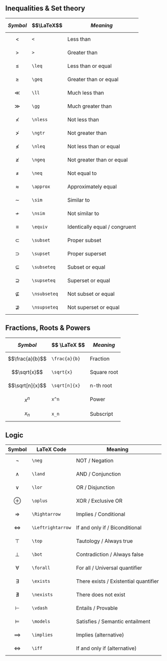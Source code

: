 ## Inequalities & Set theory
| $$Symbol$$ | $$\LaTeX$$| $$Meaning$$ |
|--------|-----------|---------|
| $$<$$        | `<`           | Less than |
| $$>$$        | `>`           | Greater than |
| $$\leq$$     | `\leq`        | Less than or equal |
| $$\geq$$     | `\geq`        | Greater than or equal |
| $$\ll$$      | `\ll`         | Much less than |
| $$\gg$$      | `\gg`         | Much greater than |
| $$\nless$$   | `\nless`      | Not less than |
| $$\ngtr$$    | `\ngtr`       | Not greater than |
| $$\nleq$$    | `\nleq`       | Not less than or equal |
| $$\ngeq$$    | `\ngeq`       | Not greater than or equal |
| $$\neq$$     | `\neq`        | Not equal to |
| $$\approx$$  | `\approx`     | Approximately equal |
| $$\sim$$     | `\sim`        | Similar to |
| $$\nsim$$    | `\nsim`       | Not similar to |
| $$\equiv$$   | `\equiv`      | Identically equal / congruent |
| $$\subset$$  | `\subset`     | Proper subset |
| $$\supset$$  | `\supset`     | Proper superset |
| $$\subseteq$$| `\subseteq`   | Subset or equal |
| $$\supseteq$$| `\supseteq`   | Superset or equal |
| $$\nsubseteq$$| `\nsubseteq` | Not subset or equal |
| $$\nsupseteq$$| `\nsupseteq` | Not superset or equal |

## Fractions, Roots & Powers
| $$ Symbol $$ | $$ \LaTeX $$ | $$Meaning$$ |
|---|---|---|
|$$\frac{a}{b}$$|`\frac{a}{b}`|Fraction|
|$$\sqrt{x}$$|`\sqrt{x}`|Square root|
|$$\sqrt[n]{x}$$|`\sqrt[n]{x}`|n-th root|
|$$x^n$$|`x^n`|Power|
|$$x_n$$|`x_n`|Subscript|

## Logic
| Symbol | LaTeX Code | Meaning |
|--------|-----------|---------|
| $$\neg$$        | `\neg`        | NOT / Negation |
| $$\land$$       | `\land`       | AND / Conjunction |
| $$\lor$$        | `\lor`        | OR / Disjunction |
| $$\oplus$$      | `\oplus`      | XOR / Exclusive OR |
| $$\Rightarrow$$ | `\Rightarrow` | Implies / Conditional |
| $$\Leftrightarrow$$ | `\Leftrightarrow` | If and only if / Biconditional |
| $$\top$$        | `\top`        | Tautology / Always true |
| $$\bot$$        | `\bot`        | Contradiction / Always false |
| $$\forall$$     | `\forall`     | For all / Universal quantifier |
| $$\exists$$     | `\exists`     | There exists / Existential quantifier |
| $$\nexists$$    | `\nexists`    | There does not exist |
| $$\vdash$$      | `\vdash`      | Entails / Provable |
| $$\models$$     | `\models`     | Satisfies / Semantic entailment |
| $$\implies$$    | `\implies`    | Implies (alternative) |
| $$\iff$$        | `\iff`        | If and only if (alternative) |

